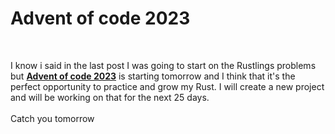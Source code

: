 
# Advent of code 2023
<br>

I know i said in the last post I was going to start on the Rustlings problems but [**Advent of code 2023**](https://adventofcode.com) is starting tomorrow and I think that it's the perfect opportunity to practice and grow my Rust. I will create a new project and will be working on that for the next 25 days.<br>  
Catch you tomorrow
